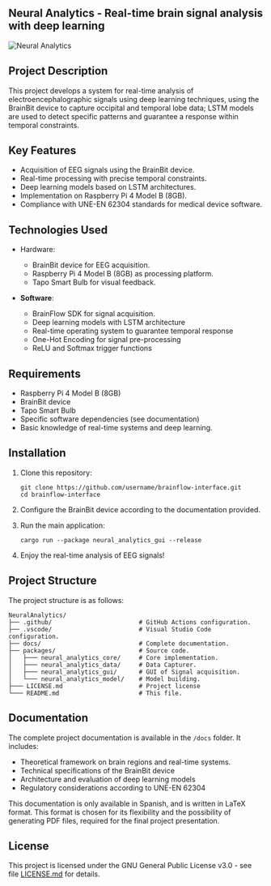 ## Neural Analytics - Real-time brain signal analysis with deep learning

![Neural Analytics](https://via.placeholder.com/800x200/0073e6/ffffff?text=Interfaz+BrainFlow)

## Project Description

This project develops a system for real-time analysis of electroencephalographic signals using deep learning techniques, using the BrainBit device to capture occipital and temporal lobe data; LSTM models are used to detect specific patterns and guarantee a response within temporal constraints.

## Key Features

- Acquisition of EEG signals using the BrainBit device.
- Real-time processing with precise temporal constraints.
- Deep learning models based on LSTM architectures.
- Implementation on Raspberry Pi 4 Model B (8GB).
- Compliance with UNE-EN 62304 standards for medical device software.

## Technologies Used

- Hardware:
    - BrainBit device for EEG acquisition.
    - Raspberry Pi 4 Model B (8GB) as processing platform.
    - Tapo Smart Bulb for visual feedback.

- **Software**:
    - BrainFlow SDK for signal acquisition.
    - Deep learning models with LSTM architecture
    - Real-time operating system to guarantee temporal response
    - One-Hot Encoding for signal pre-processing
    - ReLU and Softmax trigger functions

## Requirements

- Raspberry Pi 4 Model B (8GB)
- BrainBit device
- Tapo Smart Bulb
- Specific software dependencies (see documentation)
- Basic knowledge of real-time systems and deep learning.

## Installation

1. Clone this repository:
     ```
     git clone https://github.com/username/brainflow-interface.git
     cd brainflow-interface
     ```

2. Configure the BrainBit device according to the documentation provided.

3. Run the main application:
     ```
     cargo run --package neural_analytics_gui --release
     ```

4. Enjoy the real-time analysis of EEG signals!

## Project Structure

The project structure is as follows:

```
NeuralAnalytics/
├── .github/                        # GitHub Actions configuration.
├── .vscode/                        # Visual Studio Code configuration.
├── docs/                           # Complete documentation.
├── packages/                       # Source code.
│   ├─── neural_analytics_core/     # Core implementation.
│   ├─── neural_analytics_data/     # Data Capturer.
│   ├─── neural_analytics_gui/      # GUI of Signal acquisition.
│   └─── neural_analytics_model/    # Model building.
├─── LICENSE.md                     # Project license
└─── README.md                      # This file.
```

## Documentation

The complete project documentation is available in the `/docs` folder. It includes:

- Theoretical framework on brain regions and real-time systems.
- Technical specifications of the BrainBit device
- Architecture and evaluation of deep learning models
- Regulatory considerations according to UNE-EN 62304

This documentation is only available in Spanish, and is written in LaTeX format. This format is chosen for its flexibility and the possibility of generating PDF files, required for the final project presentation.

## License

This project is licensed under the GNU General Public License v3.0 - see file [LICENSE.md](LICENSE.md) for details.
